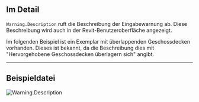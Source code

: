 ## Im Detail
`Warning.Description` ruft die Beschreibung der Eingabewarnung ab. Diese Beschreibung wird auch in der Revit-Benutzeroberfläche angezeigt.

Im folgenden Beispiel ist ein Exemplar mit überlappenden Geschossdecken vorhanden. Dieses ist bekannt, da die Beschreibung dies mit "Hervorgehobene Geschossdecken überlagern sich" angibt.
___
## Beispieldatei

![Warning.Description](./Revit.Application.Warning.Description_img.jpg)
